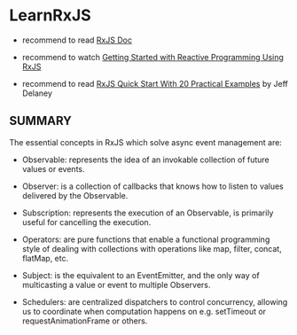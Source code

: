 # LearnRxJS

- recommend to read [RxJS Doc](http://reactivex.io/rxjs/)

- recommend to watch [Getting Started with Reactive Programming Using RxJS](https://app.pluralsight.com/library/courses/reactive-programming-rxjs-getting-started/table-of-contents)

- recommend to read [RxJS Quick Start With 20 Practical Examples](https://angularfirebase.com/lessons/rxjs-quickstart-with-20-examples/) by Jeff Delaney 

## SUMMARY

The essential concepts in RxJS which solve async event management are:
 
- Observable: represents the idea of an invokable collection of future values or events.

- Observer: is a collection of callbacks that knows how to listen to values delivered by the Observable.

- Subscription: represents the execution of an Observable, is primarily useful for cancelling the execution.

- Operators: are pure functions that enable a functional programming style of dealing with collections with operations like map, filter, concat, flatMap, etc.

- Subject: is the equivalent to an EventEmitter, and the only way of multicasting a value or event to multiple Observers.

- Schedulers: are centralized dispatchers to control concurrency, allowing us to coordinate when computation happens on e.g. setTimeout or requestAnimationFrame or others.

